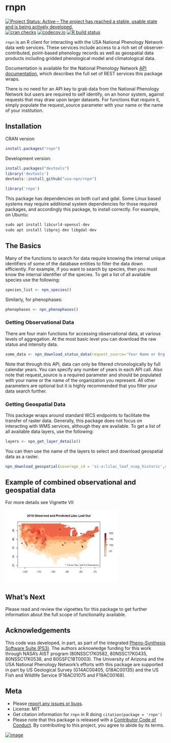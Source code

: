 
# rnpn

[![Project Status: Active – The project has reached a stable, usable
state and is being actively
developed.](http://www.repostatus.org/badges/latest/active.svg)](https://www.repostatus.org/)
[![cran
checks](https://cranchecks.info/badges/worst/rnpn)](https://cranchecks.info/pkgs/rnpn)
[![codecov.io](https://codecov.io/github/ropensci/rnpn/coverage.svg?branch=master)](https://codecov.io/github/ropensci/rnpn?branch=master)
[![R build
status](https://github.com/usa-npn/rnpn//workflows/R-CMD-check/badge.svg)](https://github.com/usa-npn/rnpn/actions)

`rnpn` is an R client for interacting with the USA National Phenology
Network data web services. These services include access to a rich set
of observer-contributed, point-based phenology records as well as
geospatial data products including gridded phenological model and
climatological data.

Documentation is available for the National Phenology Network [API
documentation](https://docs.google.com/document/d/1yNjupricKOAXn6tY1sI7-EwkcfwdGUZ7lxYv7fcPjO8/edit?hl=en_US),
which describes the full set of REST services this package wraps.

There is no need for an API key to grab data from the National Phenology
Network but users are required to self identify, on an honor system,
against requests that may draw upon larger datasets. For functions that
require it, simply populate the request_source parameter with your name
or the name of your institution.

## Installation

CRAN version

``` r
install.packages("rnpn")
```

Development version:

``` r
install.packages("devtools")
library('devtools')
devtools::install_github("usa-npn/rnpn")
```

``` r
library('rnpn')
```

This package has dependencies on both curl and gdal. Some Linux based
systems may require additional system dependencies for those required
packages, and accordingly this package, to install correctly. For
example, on Ubuntu:

``` r
sudo apt install libcurl4-openssl-dev
sudo apt install libproj-dev libgdal-dev
```

## The Basics

Many of the functions to search for data require knowing the internal
unique identifiers of some of the database entities to filter the data
down efficiently. For example, if you want to search by species, then
you must know the internal identifier of the species. To get a list of
all available species use the following:

``` r
species_list <- npn_species()
```

Similarly, for phenophases:

``` r
phenophases <- npn_phenophases()
```

### Getting Observational Data

There are four main functions for accessing observational data, at
various levels of aggregation. At the most basic level you can download
the raw status and intensity data.

``` r
some_data <- npn_download_status_data(request_source='Your Name or Org Here',years=c(2015),species_id=c(35),states=c('AZ','IL'))
```

Note that through this API, data can only be filtered chronologically by
full calendar years. You can specify any number of years in each API
call. Also note that request_source is a required parameter and should
be populated with your name or the name of the organization you
represent. All other parameters are optional but it is highly
recommended that you filter your data search further.

### Getting Geospatial Data

This package wraps around standard WCS endpoints to facilitate the
transfer of raster data. Generally, this package does not focus on
interacting with WMS services, although they are available. To get a
list of all available data layers, use the following:

``` r
layers <- npn_get_layer_details()
```

You can then use the name of the layers to select and download
geospatial data as a raster.

``` r
npn_download_geospatial(coverage_id = 'si-x:lilac_leaf_ncep_historic',date='2016-12-31',format='geotiff',output_path='./six-test-raster.tiff')
```

## Example of combined observational and geospatial data

For more details see Vignette VII

<img src="vignettes/figures/7-plot.png" width="70%" />

## What’s Next

Please read and review the vignettes for this package to get further
information about the full scope of functionality available.

## Acknowledgements

This code was developed, in part, as part of the integrated
[Pheno-Synthesis Software Suite
(PS3)](https://git.earthdata.nasa.gov/projects/APIS/repos/pheno-synthesis-software-suite/browse).
The authors acknowledge funding for this work through NASA’s AIST
program (80NSSC17K0582, 80NSSC17K0435, 80NSSC17K0538, and
80GSFC18T0003). The University of Arizona and the USA National Phenology
Network’s efforts with this package are supported in part by US
Geological Survey (G14AC00405, G18AC00135) and the US Fish and Wildlife
Service (F16AC01075 and F19AC00168).

## Meta

- Please [report any issues or
  bugs](https://github.com/ropensci/rnpn/issues).
- License: MIT
- Get citation information for `rnpn` in R doing
  `citation(package = 'rnpn')`
- Please note that this package is released with a [Contributor Code of
  Conduct](https://ropensci.org/code-of-conduct/). By contributing to
  this project, you agree to abide by its terms.

[![image](http://ropensci.org/public_images/github_footer.png)](https://ropensci.org/)
